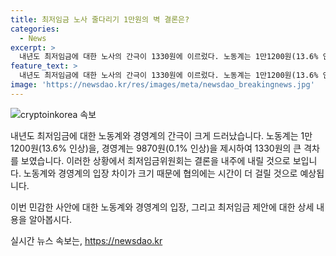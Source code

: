 ```yaml
---
title: 최저임금 노사 줄다리기 1만원의 벽 결론은?
categories:
  - News
excerpt: >
  내년도 최저임금에 대한 노사의 간극이 1330원에 이르렀다. 노동계는 1만1200원(13.6% 인상)을, 경영계는 9870원(0.1% 인상)을 주장하며 대립하고 있다. 과거에도 이 같은 대립이 있었으나, 최저임금은 결국 공익위원들의 중재안으로 결정되었다. 노사의 의견 차이를 고려하면, 최저임금 결정은 다소 시간이 걸릴 것으로 보인다. 최저임금이 결정된 지역의 일정을 고려하면, 올해의 마지노선 결정과 유사한 상황이 될 수 있다. 이번 회의 결과는 노사의 협의뿐 아니라 공익위원들의 중재안에 따라 결정될 가능성이 크다.
feature_text: >
  내년도 최저임금에 대한 노사의 간극이 1330원에 이르렀다. 노동계는 1만1200원(13.6% 인상)을, 경영계는 9870원(0.1% 인상)을 주장하며 대립하고 있다. 과거에도 이 같은 대립이 있었으나, 최저임금은 결국 공익위원들의 중재안으로 결정되었다. 노사의 의견 차이를 고려하면, 최저임금 결정은 다소 시간이 걸릴 것으로 보인다. 최저임금이 결정된 지역의 일정을 고려하면, 올해의 마지노선 결정과 유사한 상황이 될 수 있다. 이번 회의 결과는 노사의 협의뿐 아니라 공익위원들의 중재안에 따라 결정될 가능성이 크다.
image: 'https://newsdao.kr/res/images/meta/newsdao_breakingnews.jpg'
---
```


<p><img src="https://newsdao.kr/res/images/meta/newsdao_breakingnews.jpg" alt="cryptoinkorea 속보" /></p>

<p>내년도 최저임금에 대한 노동계와 경영계의 간극이 크게 드러났습니다. 노동계는 1만1200원(13.6% 인상)을, 경영계는 9870원(0.1% 인상)을 제시하여 1330원의 큰 격차를 보였습니다. 이러한 상황에서 최저임금위원회는 결론을 내주에 내릴 것으로 보입니다. 노동계와 경영계의 입장 차이가 크기 때문에 협의에는 시간이 더 걸릴 것으로 예상됩니다. </p>

<p>이번 민감한 사안에 대한 노동계와 경영계의 입장, 그리고 최저임금 제안에 대한 상세 내용을 알아봅시다.</p>
실시간 뉴스 속보는, <a href="https://newsdao.kr" rel="dofollow">https://newsdao.kr</a>


